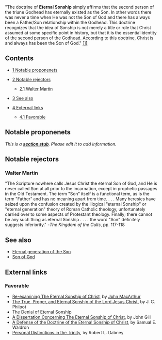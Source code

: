 "The doctrine of **Eternal Sonship** simply affirms that the second
person of the triune Godhead has eternally existed as the Son. In
other words there was never a time when He was not the Son of God
and there has always been a Father/Son relationship within the
Godhead. This doctrine recognizes that the idea of Sonship is not
merely a title or role that Christ assumed at some specific point
in history, but that it is the essential identity of the second
person of the Godhead. According to this doctrine, Christ is and
always has been the Son of God."
[[1]](http://www.gotquestions.org/eternal-Sonship.html)


## Contents

-   [1 Notable proponenets](#Notable_proponenets)
-   [2 Notable rejectors](#Notable_rejectors)
    -   [2.1 Walter Martin](#Walter_Martin)

-   [3 See also](#See_also)
-   [4 External links](#External_links)
    -   [4.1 Favorable](#Favorable)


## Notable proponenets

*This is a **[section stub](http://www.theopedia.com/Category:Theopedia_sectionstubs "Category:Theopedia sectionstubs")**. Please edit it to add information.*
## Notable rejectors

### Walter Martin

"The Scripture nowhere calls Jesus Christ the eternal Son of God,
and He is never called Son at all prior to the incarnation, except
in prophetic passages in the Old Testament. The term "Son" itself
is a functional term, as is the term "Father" and has no meaning
apart from time. . . . Many heresies have seized upon the confusion
created by the illogical "eternal Sonship" or "eternal generation"
theory of Roman Catholic theology, unfortunately carried over to
some aspects of Protestant theology. Finally; there cannot be any
such thing as eternal Sonship . . . . the word "Son" definitely
suggests inferiority." -*The Kingdom of the Cults*, pp. 117-118
## See also

-   [Eternal generation of the Son](Eternal_generation_of_the_Son "Eternal generation of the Son")
-   [Son of God](Son_of_God "Son of God")

## External links

### Favorable

-   [Re-examining The Eternal Sonship of Christ](http://www.gty.org.uk/articles/sonship2A.htm),
    by [John MacArthur](John_MacArthur "John MacArthur")
-   [The True, Proper, and Eternal Sonship of the Lord Jesus Christ](http://www.the-highway.com/Sonship_Contents.html),
    by J. C. Philpot
-   [The Denial of Eternal Sonship](http://www.middletownbiblechurch.org/sonship/sonsh05.htm)
-   [A Dissertation Concerning The Eternal Sonship of Christ](http://www.pbministries.org/books/gill/Sermons&Tracts/sermon_17.htm),
    by John Gill
-   [A Defense of the Doctrine of the Eternal Sonship of Christ](http://articles.christiansunite.com/article3128.shtml),
    by Samual E. Waldron
-   [Personal Distinctions in the Trinity](http://www.pbministries.org/R.%20L.%20Dabney/Systematic%20Theology/chapter16.htm),
    by Robert L. Dabney



